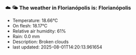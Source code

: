 ### ☁️ 🌤️  The weather in Florianópolis is: Florianópolis

- Temperature: 18.66°C
- On flesh: 18.17°C
- Relative air humidity: 61%
- Rain: 0.0 mm
- Description: Broken clouds
- last updated: 2025-08-01T14:20:13.961654
